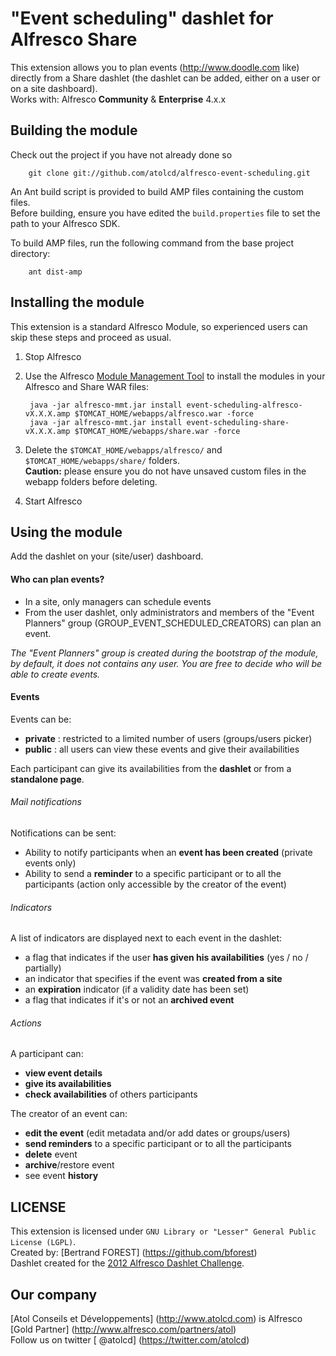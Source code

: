 "Event scheduling" dashlet for Alfresco Share
================================

This extension allows you to plan events (http://www.doodle.com like) directly from a Share dashlet (the dashlet can be added, either on a user or on a site dashboard).  
Works with: Alfresco **Community** & **Enterprise** 4.x.x


Building the module
-------------------
Check out the project if you have not already done so 

        git clone git://github.com/atolcd/alfresco-event-scheduling.git

An Ant build script is provided to build AMP files containing the custom files.  
Before building, ensure you have edited the `build.properties` file to set the path to your Alfresco SDK.  

To build AMP files, run the following command from the base project directory:

        ant dist-amp


Installing the module
---------------------
This extension is a standard Alfresco Module, so experienced users can skip these steps and proceed as usual.

1. Stop Alfresco
2. Use the Alfresco [Module Management Tool](http://wiki.alfresco.com/wiki/Module_Management_Tool) to install the modules in your Alfresco and Share WAR files:

        java -jar alfresco-mmt.jar install event-scheduling-alfresco-vX.X.X.amp $TOMCAT_HOME/webapps/alfresco.war -force
        java -jar alfresco-mmt.jar install event-scheduling-share-vX.X.X.amp $TOMCAT_HOME/webapps/share.war -force

3. Delete the `$TOMCAT_HOME/webapps/alfresco/` and `$TOMCAT_HOME/webapps/share/` folders.  
**Caution:** please ensure you do not have unsaved custom files in the webapp folders before deleting.
4. Start Alfresco


Using the module
---------------------
Add the dashlet on your (site/user) dashboard.

#### Who can plan events?
 - In a site, only managers can schedule events
 - From the user dashlet, only administrators and members of the "Event Planners" group (GROUP_EVENT_SCHEDULED_CREATORS) can plan an event.

*The "Event Planners" group is created during the bootstrap of the module, by default, it does not contains any user. You are free to decide who will be able to create events.*

#### Events
Events can be: 
 - **private** : restricted to a limited number of users (groups/users picker)
 - **public** : all users can view these events and give their availabilities

Each participant can give its availabilities from the **dashlet** or from a **standalone page**.  

###### Mail notifications
Notifications can be sent:
 - Ability to notify participants when an **event has been created** (private events only)
 - Ability to send a **reminder** to a specific participant or to all the participants (action only accessible by the creator of the event)

###### Indicators
A list of indicators are displayed next to each event in the dashlet:
 - a flag that indicates if the user **has given his availabilities** (yes / no / partially)
 - an indicator that specifies if the event was **created from a site**
 - an **expiration** indicator (if a validity date has been set)
 - a flag that indicates if it's or not an **archived event**

###### Actions
A participant can:
 - **view event details**
 - **give its availabilities**
 - **check availabilities** of others participants

The creator of an event can:
 - **edit the event** (edit metadata and/or add dates or groups/users)
 - **send reminders** to a specific participant or to all the participants
 - **delete** event
 - **archive**/restore event
 - see event **history**



LICENSE
---------------------
This extension is licensed under `GNU Library or "Lesser" General Public License (LGPL)`.  
Created by: [Bertrand FOREST] (https://github.com/bforest)  
Dashlet created for the [2012 Alfresco Dashlet Challenge](https://wiki.alfresco.com/wiki/Dashlet_Challenge#2012).  


Our company
---------------------
[Atol Conseils et Développements] (http://www.atolcd.com) is Alfresco [Gold Partner] (http://www.alfresco.com/partners/atol)  
Follow us on twitter [ @atolcd] (https://twitter.com/atolcd)  